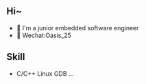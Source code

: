 ## Hi~
- :gun: I'm a junior embedded software engineer
- :orange: Wechat:Oasis_25

## Skill
- C/C++ Linux GDB ...

<!---
kaisa0-0/kaisa0-0 is a ✨ special ✨ repository because its `README.md` (this file) appears on your GitHub profile.
You can click the Preview link to take a look at your changes.
--->
